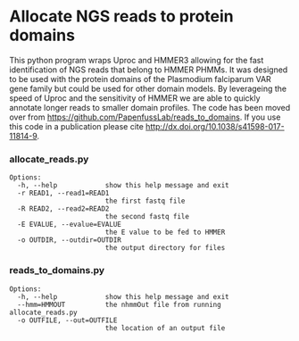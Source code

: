 # Allocate NGS reads to protein domains
This python program wraps Uproc and HMMER3 allowing for the fast identification of NGS reads that belong to HMMER PHMMs. It was designed to be used with the protein domains of the Plasmodium falciparum VAR gene family but could be used for other domain models. By leverageing the speed of Uproc and the sensitivity of HMMER we are able to quickly annotate longer reads to smaller domain profiles. The code has been moved over from https://github.com/PapenfussLab/reads_to_domains. If you use this code in a publication please cite http://dx.doi.org/10.1038/s41598-017-11814-9.


### allocate_reads.py
```
Options:
  -h, --help            show this help message and exit
  -r READ1, --read1=READ1
                        the first fastq file
  -R READ2, --read2=READ2
                        the second fastq file
  -E EVALUE, --evalue=EVALUE
                        the E value to be fed to HMMER
  -o OUTDIR, --outdir=OUTDIR
                        the output directory for files
```

### reads_to_domains.py
```
Options:
  -h, --help            show this help message and exit
  --hmm=HMMOUT          the nhmmOut file from running allocate_reads.py
  -o OUTFILE, --out=OUTFILE
                        the location of an output file
```

